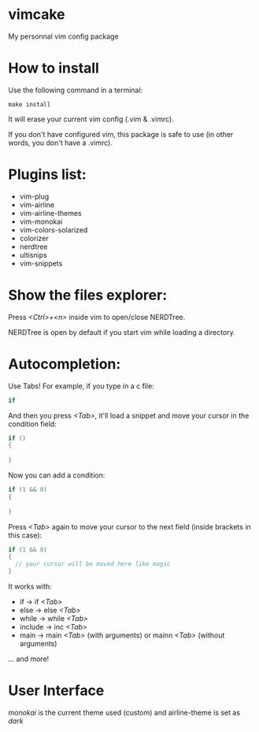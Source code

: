 # vimcake
My personnal vim config package

# How to install
Use the following command in a terminal:
```shell
make install
```
It will erase your current vim config (.vim & .vimrc).

If you don't have configured vim, this package is safe to use (in other words, you don't have a .vimrc).

# Plugins list:
- vim-plug
- vim-airline
- vim-airline-themes
- vim-monokai
- vim-colors-solarized
- colorizer
- nerdtree
- ultisnips
- vim-snippets

# Show the files explorer:
Press _\<Ctrl\>+\<n\>_ inside vim to open/close NERDTree.

NERDTree is open by default if you start vim while loading a directory.

# Autocompletion:
Use Tabs! For example, if you type in a c file:
```c
if
```
And then you press _\<Tab\>_, it'll load a snippet and move your cursor in the condition field:
```c
if ()
{
  
}
```
Now you can add a condition:
```c
if (1 && 0)
{
  
}
```
Press _\<Tab\>_ again to move your cursor to the next field (inside brackets in this case):
```c
if (1 && 0)
{
  // your cursor will be moved here like magic
}
```
It works with:
- if -> if _\<Tab\>_
- else -> else _\<Tab\>_
- while -> while _\<Tab\>_
- include -> inc _\<Tab\>_
- main -> main _\<Tab\>_ (with arguments) or mainn _\<Tab\>_ (without arguments)

... and more!

# User Interface
_monokai_ is the current theme used (custom) and airline-theme is set as _dark_
